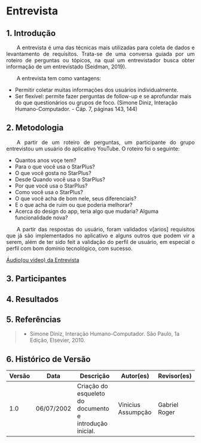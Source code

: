 # Entrevista

## 1. Introdução
<p align="justify">&emsp;&emsp;A entrevista é uma das técnicas mais utilizadas para coleta de dados e levantamento de requisitos. Trata-se de uma conversa guiada por um roteiro de perguntas ou tópicos, na qual um entrevistador busca obter informação de um entrevistado (Seidman, 2019).</p>

<p align="justify">&emsp;&emsp;A entrevista tem como vantagens:</p>

- Permitir coletar muitas informações dos usuários individualmente.
- Ser flexível: permite fazer perguntas de follow-up e se aprofundar mais do que questionários ou grupos de foco.
(Simone Diniz, Interação Humano-Computador. - Cáp. 7, páginas 143, 144)

## 2. Metodologia
<p align="justify">&emsp;&emsp;A partir de um roteiro de perguntas, um participante do grupo entrevistou um usuário do aplicativo YouTube. O roteiro foi o seguinte:</p>

- Quantos anos voçe tem?
- Para o que você usa o StarPlus?
- O que você gosta no StarPlus?
- Desde Quando você usa o StarPlus?
- Por que você usa o StarPlus?
- Como você usa o StarPlus?
- O que você acha de bom nele, seus diferenciais?
- E o que acha de ruim ou que poderia melhorar?
- Acerca do design do app, teria algo que mudaria? Alguma funcionalidade nova?

<p align="justify">&emsp;&emsp;A partir das respostas do usuário, foram validados v[arios] requisitos que já são implementados no aplicativo e alguns outros que podem vir a serem, além de ter sido feit a validação do perfil de usuário, em especial o perfil com bom domínio tecnológico, com sucesso.

[Áudio(ou video) da Entrevista]()

## 3. Participantes



## 4. Resultados


## 5. Referências
> - Simone Diniz, Interação Humano-Computador. São Paulo, 1a Edição, Elsevier, 2010.

## 6. Histórico de Versão
| Versão | Data | Descrição | Autor(es) | Revisor(es) |
| ------ | ---- | --------- | --------- | ----------- |
| 1.0    | 06/07/2002 | Criação do esqueleto do documento e introdução inicial. | Vinicius Assumpção | Gabriel Roger |
